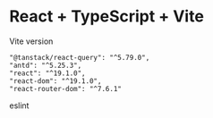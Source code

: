 # React + TypeScript + Vite


Vite version
  
    "@tanstack/react-query": "^5.79.0",
    "antd": "^5.25.3",
    "react": "^19.1.0",
    "react-dom": "^19.1.0",
    "react-router-dom": "^7.6.1"

eslint